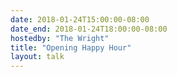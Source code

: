 ```yaml
---
date: 2018-01-24T15:00:00-08:00
date_end: 2018-01-24T18:00:00-08:00
hostedby: "The Wright"
title: "Opening Happy Hour"
layout: talk
---
```

